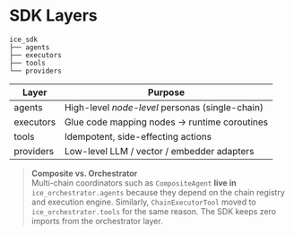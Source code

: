 # SDK Layers

```
ice_sdk
├── agents
├── executors
├── tools
└── providers
```

| Layer | Purpose |
|-------|---------|
| agents      | High-level _node-level_ personas (single-chain) |
| executors   | Glue code mapping nodes → runtime coroutines |
| tools       | Idempotent, side-effecting actions |
| providers   | Low-level LLM / vector / embedder adapters |

> **Composite vs. Orchestrator**  
> Multi-chain coordinators such as `CompositeAgent` **live in**
> `ice_orchestrator.agents` because they depend on the chain registry and
> execution engine.  Similarly, `ChainExecutorTool` moved to
> `ice_orchestrator.tools` for the same reason. The SDK keeps zero imports from
> the orchestrator layer. 